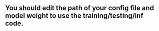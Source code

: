 ## You should edit the path of your config file and model weight to use the training/testing/inf code.
